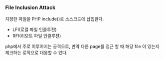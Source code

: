 ### File Inclusion Attack
지정한 파일을 PHP include()로 소스코드에 삽입한다.

- LFI(로컬 파일 인클루젼)
- RFI(리모트 파일 인클루젼)

php에서 주로 이루어지는 공격으로, 만약 다른 page를 접근 할 때 해당 file 이 있는지 체크하는 로직으로 대응할 수 있다.
